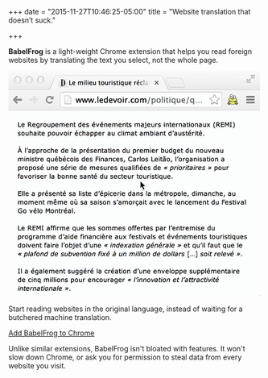 +++
date = "2015-11-27T10:46:25-05:00"
title = "Website translation that doesn’t suck."

+++
<script type="text/javascript">
$(document).ready(function() {
  $('.cr-btn').click(function (e) {
    if(!$(this).hasClass('disabled')) {
      e.preventDefault();
      if(navigator.userAgent.toLowerCase().indexOf('chrome') > -1) {
        mixpanel.track("Start install");
        chrome.webstore.install("https://chrome.google.com/webstore/detail/jnhmkblbgggfgeebimebebnkhgnagnpj", function() {
          // success callback
          // $(".cr-btn").addClass("disabled").text('BabelFrog is already installed');

          var mixpanelTrack = new $.Deferred();
          var gaTrack = new $.Deferred();
          $.when(mixpanelTrack, gaTrack).done(function() {
            window.location.href = "/help?install=inline";
          });

          _gaq.push(['_trackEvent', 'Engagement', 'Install', 'Inline']);
          _gaq.push(function() {
            gaTrack.resolve();
          });

          mixpanel.track("Install successful", undefined, function() {
            mixpanelTrack.resolve();
          });
        });
      }
      else {
        alert("Sorry, your browser does not support installing the Chrome extension.");
      }
    }
  });
});
</script>

**BabelFrog** is a light-weight Chrome extension that helps you read foreign websites by translating the text you select, not the whole page.

<div class="babelfrog-demo"><img src="/img/babelfrog-demo-4.gif"/></div>

Start reading websites in the original language, instead of waiting for a butchered machine translation.

<div class="button-wrapper">
<a class="button cr-btn" href="https://chrome.google.com/webstore/detail/babelfrog/jnhmkblbgggfgeebimebebnkhgnagnpj">
Add BabelFrog to Chrome
</a>
</div>

Unlike similar extensions, BabelFrog isn't bloated with features. It won't slow down Chrome, or ask you for permission to steal data from every website you visit.
